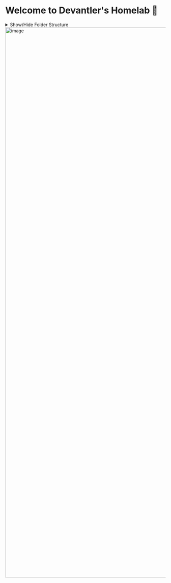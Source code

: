 # Welcome to Devantler's Homelab 🚀

<details>
  <summary>Show/Hide Folder Structure</summary>

<!-- readme-tree start -->
```
.
├── .github
│   └── workflows
├── .vscode
├── k8s
│   ├── clusters
│   │   ├── homelab-ksail
│   │   │   ├── flux-system
│   │   │   └── variables
│   │   └── homelab-prod
│   │       ├── flux-system
│   │       └── variables
│   ├── environments
│   │   └── talos
│   │       └── infrastructure
│   │           └── patches
│   └── manifests
│       ├── apps
│       │   └── patches
│       ├── infrastructure
│       │   ├── configmaps
│       │   ├── ingresses
│       │   └── patches
│       └── infrastructure-crds
│           └── middlewares
└── talos
    └── patches

26 directories
```
<!-- readme-tree end -->

</details>

<img width="1720" alt="image" src="https://github.com/devantler/homelab/assets/26203420/de0268be-cadb-4128-90d1-11da5925450a">

